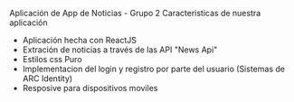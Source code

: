 Aplicación de App de Noticias - Grupo 2
Caracteristicas de nuestra aplicación
- Aplicación hecha con ReactJS
- Extración de noticias a través de las API "News Api"
- Estilos css Puro
- Implementacion del login y registro por parte del usuario (Sistemas de ARC Identity)
- Resposive para dispositivos moviles